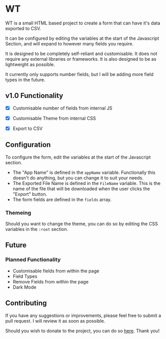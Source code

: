 # WT
WT is a small HTML based project to create a form that can have it's data exported to CSV.

It can be configured by editing the variables at the start of the Javascript Section, and will expand to however many fields you require.

It is designed to be completely self-reliant and customisable. It does not require any external libraries or frameworks. It is also designed to be as lightweight as possible.

It currently only supports number fields, but I will be adding more field types in the future.

## v1.0 Functionality
- [x] Customisable number of fields from internal JS
- [x] Customisable Theme from internal CSS
- [x] Export to CSV


## Configuration
To configure the form, edit the variables at the start of the Javascript section.

- The "App Name" is defined in the `appName` variable. Functionally this doesn't do anything, but you can change it to suit your needs.
- The Exported File Name is defined in the `FileName` variable. This is the name of the file that will be downloaded when the user clicks the "Export" button.
- The form fields are defined in the `fields` array.

### Themeing
Should you want to change the theme, you can do so by editing the CSS variables in the `:root` section.

## Future
### Planned Functionality
- Customisable fields from within the page
- Field Types
- Remove Fields from within the page
- Dark Mode

## Contributing
If you have any suggestions or improvements, please feel free to submit a pull request. I will review it as soon as possible.

Should you wish to donate to the project, you can do so [here](https://www.buymeacoffee.com/caddickbrown).
Thank you!